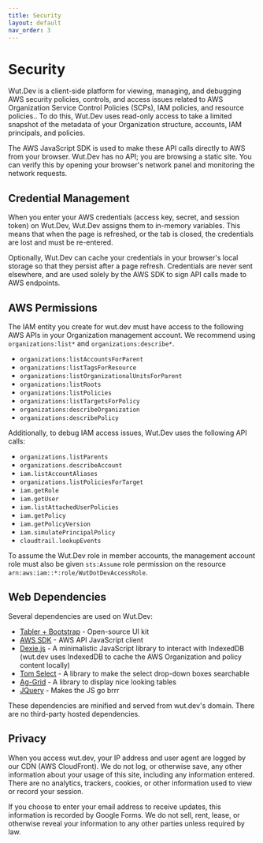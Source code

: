 ```yaml
---
title: Security
layout: default
nav_order: 3
---
```


# Security
Wut.Dev is a client-side platform for viewing, managing, and debugging AWS security policies, controls, and access issues related to AWS Organization Service Control Policies (SCPs), IAM policies, and resource policies.. To do this, Wut.Dev uses read-only access to take a limited snapshot of the metadata of your Organization structure, accounts, IAM principals, and policies.

The AWS JavaScript SDK is used to make these API calls directly to AWS from your browser. Wut.Dev has no API; you are browsing a static site. You can verify this by opening your browser's network panel and monitoring the network requests.

## Credential Management
When you enter your AWS credentials (access key, secret, and session token) on Wut.Dev, Wut.Dev assigns them to in-memory variables. This means that when the page is refreshed, or the tab is closed, the credentials are lost and must be re-entered.

Optionally, Wut.Dev can cache your credentials in your browser's local storage so that they persist after a page refresh. Credentials are never sent elsewhere, and are used solely by the AWS SDK to sign API calls made to AWS endpoints.

## AWS Permissions

The IAM entity you create for wut.dev must have access to the following AWS APIs in your Organization management account. We recommend using `organizations:list*` and `organizations:describe*`.

* `organizations:listAccountsForParent`
* `organizations:listTagsForResource`
* `organizations:listOrganizationalUnitsForParent`
* `organizations:listRoots`
* `organizations:listPolicies`
* `organizations:listTargetsForPolicy`
* `organizations:describeOrganization`
* `organizations:describePolicy`

Additionally, to debug IAM access issues, Wut.Dev uses the following API calls:

* `organizations.listParents`
* `organizations.describeAccount`
* `iam.listAccountAliases`
* `organizations.listPoliciesForTarget`
* `iam.getRole`
* `iam.getUser`
* `iam.listAttachedUserPolicies`
* `iam.getPolicy`
* `iam.getPolicyVersion`
* `iam.simulatePrincipalPolicy`
* `cloudtrail.lookupEvents`

To assume the Wut.Dev role in member accounts, the management account role must also be given `sts:Assume` role permission on the resource `arn:aws:iam::*:role/WutDotDevAccessRole`.

## Web Dependencies
Several dependencies are used on Wut.Dev:

* [Tabler + Bootstrap](https://tabler.io/) - Open-source UI kit
* [AWS SDK](https://docs.aws.amazon.com/AWSJavaScriptSDK/latest/) - AWS API JavaScript client
* [Dexie.js](https://dexie.org/) - A minimalistic JavaScript library to interact with IndexedDB (wut.dev uses IndexedDB to cache the AWS Organization and policy content locally)
* [Tom Select](https://tom-select.js.org/) - A library to make the select drop-down boxes searchable
* [Ag-Grid](https://www.ag-grid.com/) - A library to display nice looking tables
* [JQuery](https://jquery.com/) - Makes the JS go brrr

These dependencies are minified and served from wut.dev's domain. There are no third-party hosted dependencies.

## Privacy
When you access wut.dev, your IP address and user agent are logged by our CDN (AWS CloudFront). We do not log, or otherwise save, any other information about your usage of this site, including any information entered. There are no analytics, trackers, cookies, or other information used to view or record your session.

If you choose to enter your email address to receive updates, this information is recorded by Google Forms. We do not sell, rent, lease, or otherwise reveal your information to any other parties unless required by law.